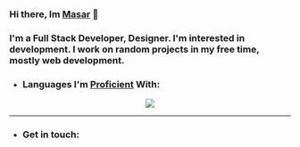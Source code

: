 ### Hi there, Im [Masar]() 👋

### I'm a Full Stack Developer, Designer. I'm interested in development. I work on random projects in my free time, mostly web development.


- ### Languages I'm [Proficient]() With:
<p align="center">
  <a href="https://skillicons.dev">
    <img src="https://skillicons.dev/icons?i=css,bots,firebase,html,js,mongodb,nextjs,nodejs,react,tailwind,ts" />
  </a>
</p>

---

- ### Get in touch:   

